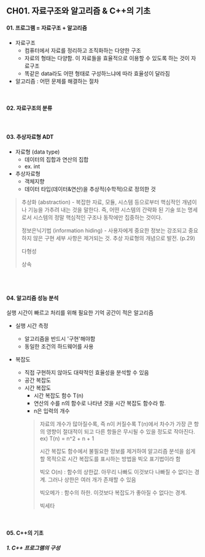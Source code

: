 ## CH01. 자료구조와 알고리즘 & C++의 기초


#### 01. 프로그램 = 자료구조 + 알고리즘
- 자료구조
    - 컴퓨터에서 자료를 정리하고 조직화하는 다양한 구조
    - 자료의 형태는 다양함. 이 자료들을 효율적으로 이용할 수 있도록 하는 것이 자료구조
    - 똑같은 data라도 어떤 형태로 구성하느냐에 따라 효율성이 달라짐
- 알고리즘 : 어떤 문제를 해결하는 절차


<br/>

#### 02. 자료구조의 분류


<br/>

#### 03. 추상자료형 ADT
- 자료형 (data type) 
    - 데이터의 집합과 연산의 집합
    - ex. int
- 추상자료형
    - 객체지향
    - 데이터 타입(데이터&연산)을 추상적(수학적)으로 정의한 것
> 추상화 (abstraction) - 복잡한 자료, 모듈, 시스템 등으로부터 핵심적인 개념이나 기능을 가추려 내는 것을 말한다. 즉, 어떤 시스템의 간략화 된 기술 또는 명세로서 시스템의 정말 핵심적인 구조나 동작에만 집중하는 것이다.
>
> 정보은닉기법 (information hiding) - 사용자에게 중요한 정보는 강조되고 중요하지 않은 구현 세부 사항은 제거되는 것. 추상 자료형의 개념으로 발전.
(p.29)
>
> 다형성
>
> 상속


<br/>


<br/>



#### 04. 알고리즘 성능 분석
실행 시간이 빠르고 처리를 위해 필요한 기억 공간이 적은 알고리즘
- 실행 시간 측정
    - 알고리즘을 반드시 '구현'해야함
    - 동일한 조건의 하드웨어를 사용


- 복잡도
    - 직접 구현하지 않아도 대략적인 효율성을 분석할 수 있음
    - 공간 복잡도
    - 시간 복잡도
        - 시간 복잡도 함수 T(n)
        - 연산의 수를 n의 함수로 나타낸 것을 시간 복잡도 함수라 함.
        - n은 입력의 개수
        > 자료의 개수가 많아질수록, 즉 n이 커질수록 T(n)에서 차수가 가장 큰 항의 영향이 절대적이 되고 다른 항들은 무시될 수 있을 정도로 작아진다. ex) T(n) = n^2 + n + 1
        >
        > 시간 복잡도 함수에서 불필요한 정보를 제거하여 알고리즘 분석을 쉽게 할 목적으로 시간 복잡도를 표시하는 방법을 빅오 표기법이라 함
        >
        > 빅오 O(n) : 함수의 상한값. 아무리 나빠도 이것보다 나빠질 수 없다는 경계. 그러나 상한은 여러 개가 존재할 수 있음
        >
        > 빅오메가 : 함수의 하한. 이것보다 복잡도가 좋아질 수 없다는 경계.
        >
        > 빅세타



<br/>

#### 05. C++의 기초
##### 1. C++ 프로그램의 구성
